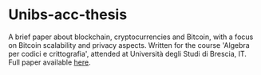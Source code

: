 # Unibs-acc-thesis
A brief paper about blockchain, cryptocurrencies and Bitcoin, with a focus on Bitcoin scalability and privacy aspects. Written for the course 'Algebra per codici e crittografia', attended at Università degli Studi di Brescia, IT. Full paper available [here](https://github.com/Telemaco019/Unibs-acc-thesis/blob/master/main.pdf).



